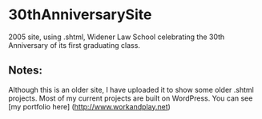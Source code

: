 30thAnniversarySite
===================

2005 site, using .shtml, Widener Law School  celebrating the 30th Anniversary of its first graduating class.

Notes:
--------------------
Although this is an older site, I have uploaded it to show some older .shtml projects. Most of my current projects are built on WordPress. You can see [my portfolio here] (http://www.workandplay.net)
